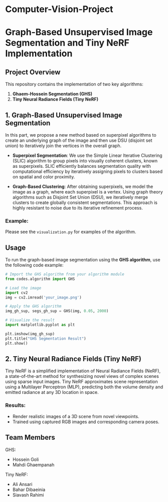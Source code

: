 
# Computer-Vision-Project

# Graph-Based Unsupervised Image Segmentation and Tiny NeRF Implementation

## Project Overview

This repository contains the implementation of two key algorithms:

1. **Ghaem-Hossein Segmentation (GHS)**
2. **Tiny Neural Radiance Fields (Tiny NeRF)**


## 1. Graph-Based Unsupervised Image Segmentation

In this part, we propose a new method based on superpixel algorithms to create an underlying graph of the image and then use DSU (disjoint set union) to iteratively join the vertices in the overall graph.

- **Superpixel Segmentation**: We use the Simple Linear Iterative Clustering (SLIC) algorithm to group pixels into visually coherent clusters, known as superpixels. SLIC efficiently balances segmentation quality with computational efficiency by iteratively assigning pixels to clusters based on spatial and color proximity.
  
- **Graph-Based Clustering**: After obtaining superpixels, we model the image as a graph, where each superpixel is a vertex. Using graph theory algorithms such as Disjoint Set Union (DSU), we iteratively merge clusters to create globally consistent segmentations. This approach is highly resistant to noise due to its iterative refinement process.


### Example:
Please see the ```visualization.py``` for examples of the algorithm.

## Usage

To run the graph-based image segmentation using the **GHS algorithm**, use the following code example:

```python
# Import the GHS algorithm from your algorithm module
from codes.algorithm import GHS

# Load the image
import cv2
img = cv2.imread('your_image.png')

# Apply the GHS algorithm
img_gh_sup, segs_gh_sup = GHS(img, 0.05, 2000)

# Visualize the result
import matplotlib.pyplot as plt

plt.imshow(img_gh_sup)
plt.title("GHS Segmentation Result")
plt.show()
```

## 2. Tiny Neural Radiance Fields (Tiny NeRF)

Tiny NeRF is a simplified implementation of Neural Radiance Fields (NeRF), a state-of-the-art method for synthesizing novel views of complex scenes using sparse input images. Tiny NeRF approximates scene representation using a Multilayer Perceptron (MLP), predicting both the volume density and emitted radiance at any 3D location in space.


### Results:
- Render realistic images of a 3D scene from novel viewpoints.
- Trained using captured RGB images and corresponding camera poses.
  

## Team Members

GHS:
- Hossein Goli
- Mahdi Ghaempanah

Tiny NeRF:
- Ali Ansari
- Bahar Dibaeinia
- Siavash Rahimi

